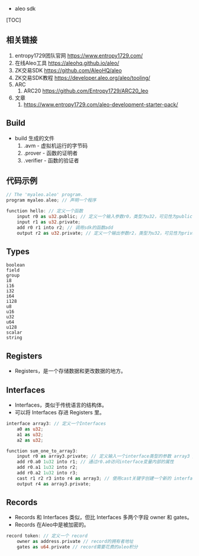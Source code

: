 - aleo sdk

[TOC]

## 相关链接
1. entropy1729团队官网 https://www.entropy1729.com/
2. 在线Aleo工具 https://aleohq.github.io/aleo/
3. ZK交易SDK https://github.com/AleoHQ/aleo
4. ZK交易SDK教程 https://developer.aleo.org/aleo/tooling/
5. ARC
   1. ARC20 https://github.com/Entropy1729/ARC20_leo
6. 文章
   1. https://www.entropy1729.com/aleo-development-starter-pack/

## Build

- build 生成的文件
    1. .avm - 虚拟机运行的字节码
    2. .prover - 函数的证明者
    3. .verifier - 函数的验证者


## 代码示例
```rs
// The 'myaleo.aleo' program.
program myaleo.aleo; // 声明一个程序

function hello: // 定义一个函数
    input r0 as u32.public; // 定义一个输入参数r0，类型为u32，可见性为public
    input r1 as u32.private;
    add r0 r1 into r2; // 调用sdk的函数add
    output r2 as u32.private; // 定义一个输出参数r2，类型为u32，可见性为private
```

## Types
```
boolean
field
group
i8
i16
i32
i64
i128
u8
u16
u32
u64
u128
scalar
string
```

## Registers
- Registers，是一个存储数据和更改数据的地方。

## Interfaces
- Interfaces，类似于传统语言的结构体。
- 可以将 Interfaces 存进 Registers 里。

```rs
interface array3: // 定义一个Interfaces
    a0 as u32;
    a1 as u32;
    a2 as u32;
```

```rs
function sum_one_to_array3:
    input r0 as array3.private; // 定义输入一个interface类型的参数 array3 // 运行这个函数 aleo run sum_one_to_array3 "{a0: 0u32, a1: 1u32, a2: 2u32}"
    add r0.a0 1u32 into r1; // 通过r0.a0访问interface变量内部的属性
    add r0.a1 1u32 into r2;
    add r0.a2 1u32 into r3;
    cast r1 r2 r3 into r4 as array3; // 使用cast关键字创建一个新的 interface
    output r4 as array3.private;
```

## Records
- Records 和  Interfaces 类似，但比 Interfaces 多两个字段 owner 和 gates。
- Records 在Aleo中是被加密的。
```rs
record token: // 定义一个 record
    owner as address.private // record的拥有者地址
    gates as u64.private // record需要花费的aleo积分
```